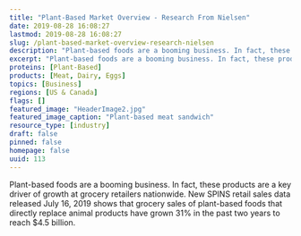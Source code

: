 ```yaml
---
title: "Plant-Based Market Overview - Research From Nielsen"
date: 2019-08-28 16:08:27
lastmod: 2019-08-28 16:08:27
slug: /plant-based-market-overview-research-nielsen
description: "Plant-based foods are a booming business. In fact, these products are a key driver of growth at grocery retailers nationwide. New SPINS retail sales data released July 16, 2019 shows that grocery sales of plant-based foods that directly replace animal products have grown 31% in the past two years to reach $4.5 billion."
excerpt: "Plant-based foods are a booming business. In fact, these products are a key driver of growth at grocery retailers nationwide. New SPINS retail sales data released July 16, 2019 shows that grocery sales of plant-based foods that directly replace animal products have grown 31% in the past two years to reach $4.5 billion."
proteins: [Plant-Based]
products: [Meat, Dairy, Eggs]
topics: [Business]
regions: [US & Canada]
flags: []
featured_image: "HeaderImage2.jpg"
featured_image_caption: "Plant-based meat sandwich"
resource_type: [industry]
draft: false
pinned: false
homepage: false
uuid: 113
---
```

Plant-based foods are a booming business. In fact, these products are a
key driver of growth at grocery retailers nationwide. New SPINS retail
sales data released July 16, 2019 shows that grocery sales of
plant-based foods that directly replace animal products have grown 31%
in the past two years to reach \$4.5 billion.
